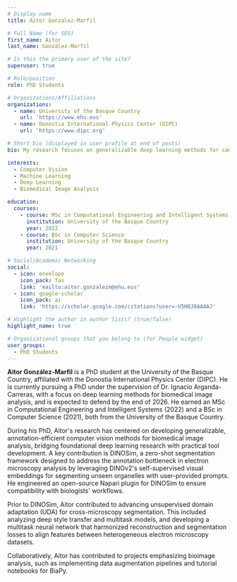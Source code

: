 ```yaml
---
# Display name
title: Aitor Gonzalez-Marfil

# Full Name (for SEO)
first_name: Aitor  
last_name: González-Marfil

# Is this the primary user of the site?
superuser: true

# Role/position
role: PhD Students

# Organizations/Affiliations
organizations:
  - name: University of the Basque Country
    url: 'https://www.ehu.eus'
  - name: Donostia International Physics Center (DIPC)
    url: 'https://www.dipc.org'

# Short bio (displayed in user profile at end of posts)
bio: My research focuses on generalizable deep learning methods for computer vision.

interests:
  - Computer Vision
  - Machine Learning
  - Deep Learning
  - Biomedical Image Analysis

education:
  courses:
    - course: MSc in Computational Engineering and Intelligent Systems
      institution: University of the Basque Country
      year: 2022
    - course: BSc in Computer Science
      institution: University of the Basque Country
      year: 2021

# Social/Academic Networking
social:
  - icon: envelope
    icon_pack: fas
    link: 'mailto:aitor.gonzalezm@ehu.eus'
  - icon: google-scholar
    icon_pack: ai
    link: 'https://scholar.google.com/citations?user=-U5HQJ8AAAAJ'

# Highlight the author in author lists? (true/false)
highlight_name: true

# Organizational groups that you belong to (for People widget)
user_groups:
  - PhD Students
---
```


**Aitor González-Marfil** is a PhD student at the University of the Basque Country, affiliated with the Donostia International Physics Center (DIPC). He is currently pursuing a PhD under the supervision of Dr. Ignacio Arganda-Carreras, with a focus on deep learning methods for biomedical image analysis, and is expected to defend by the end of 2026. He earned an MSc in Computational Engineering and Intelligent Systems (2022) and a BSc in Computer Science (2021), both from the University of the Basque Country.

During his PhD, Aitor's research has centered on developing generalizable, annotation-efficient computer vision methods for biomedical image analysis, bridging foundational deep learning research with practical tool development. A key contribution is DINOSim, a zero-shot segmentation framework designed to address the annotation bottleneck in electron microscopy analysis by leveraging DINOv2's self-supervised visual embeddings for segmenting unseen organelles with user-provided prompts. He engineered an open-source Napari plugin for DINOSim to ensure compatibility with biologists' workflows.

Prior to DINOSim, Aitor contributed to advancing unsupervised domain adaptation (UDA) for cross-microscopy segmentation. This included analyzing deep style transfer and multitask models, and developing a multitask neural network that harmonized reconstruction and segmentation losses to align features between heterogeneous electron microscopy datasets.

Collaboratively, Aitor has contributed to projects emphasizing bioimage analysis, such as implementing data augmentation pipelines and tutorial notebooks for BiaPy.

